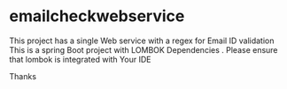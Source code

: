 # emailcheckwebservice

This project has a single Web service with a regex for Email ID validation
This is a spring Boot project with LOMBOK Dependencies . Please ensure that lombok is integrated with Your IDE 

Thanks
